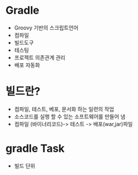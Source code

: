 # Gradle
* Groovy 기반의 스크립트언어
* 컴파일
* 빌드도구
* 테스팅
* 프로젝트 의존관계 관리
* 배포 자동화

# 빌드란?
* 컴파일, 테스트, 베포, 문서화 하는 일련의 작업
* 소스코드를 실행 할 수 있는 소프트웨어를 만들어 냄
* 컴파일 (바이너리코드)-> 테스트 -> 배포(war,jar)파일

# gradle Task
* 빌드 단위

